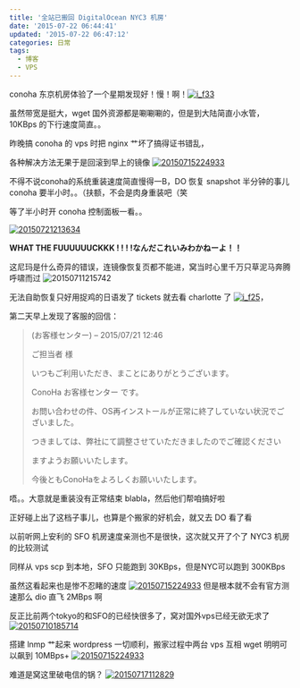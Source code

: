 ```yaml
---
title: '全站已搬回 DigitalOcean NYC3 机房'
date: '2015-07-22 06:44:41'
updated: '2015-07-22 06:47:12'
categories: 日常
tags:
  - 博客
  - VPS
---
```



conoha 东京机房体验了一个星期发现好！慢！啊！[![i_f33](https://img.prin.studio/images/2015/05/2015-05-24_09-19-271.png)](https://img.prin.studio/images/2015/05/2015-05-24_09-19-271.png)

虽然带宽是挺大，wget 国外资源都是唰唰唰的，但是到大陆简直小水管，10KBps 的下行速度简直。。

昨晚搞 conoha 的 vps 时把 nginx 艹坏了搞得证书错乱，

各种解决方法无果于是回滚到早上的镜像 [![20150715224933](https://img.prin.studio/images/2015/07/2015-07-15_14-49-46.jpg)](https://img.prin.studio/images/2015/07/2015-07-15_14-49-46.jpg)

不得不说conoha的系统重装速度简直慢得一B，DO 恢复 snapshot 半分钟的事儿 conoha 要半小时。。（扶额，不会是肉身重装吧（笑

等了半小时开 conoha 控制面板一看。。

[![20150721213634](https://img.prin.studio/images/2015/07/2015-07-21_13-38-35.png)](https://img.prin.studio/images/2015/07/2015-07-21_13-38-35.png)

**WHAT THE FUUUUUUCKKK ! ! ! !なんだこれいみわかねーよ！！**

这尼玛是什么奇异的错误，连镜像恢复页都不能进，窝当时心里千万只草泥马奔腾呼啸而过 ![20150711215742](https://img.prin.studio/images/2015/07/2015-07-11_13-57-54.jpg)

无法自助恢复只好用捉鸡的日语发了 tickets 就去看 charlotte 了 [![i_f25](https://img.prin.studio/images/2015/03/i_f25.png)](https://img.prin.studio/images/2015/03/i_f25.png)，

第二天早上发现了客服的回信：

> (お客様センター) – 2015/07/21 12:46
>
> ご担当者 様
>
> いつもご利用いただき、まことにありがとうございます。
>
> ConoHa お客様センター です。
>
> お問い合わせの件、OS再インストールが正常に終了していない状況でございました。
>
> つきましては、<wbr></wbr>弊社にて調整させていただきましたのでご確認ください
>
> ますようお願いいたします。
>
> 今後ともConoHaをよろしくお願いいたします。

唔。。大意就是重装没有正常结束 blabla，然后他们帮咱搞好啦

正好碰上出了这档子事儿，也算是个搬家的好机会，就又去 DO 看了看

以前听网上安利的 SFO 机房速度亲测也不是很快，这次就又开了个了 NYC3 机房的比较测试

同样从 vps scp 到本地，SFO 只能跑到 30KBps，但是NYC可以跑到 300KBps

虽然这看起来也是惨不忍睹的速度 [![20150715224933](https://img.prin.studio/images/2015/07/2015-07-15_14-49-46.jpg)](https://img.prin.studio/images/2015/07/2015-07-15_14-49-46.jpg) 但是根本就不会有官方测速那么 dio 直飞 2MBps 啊

反正比前两个tokyo的和SFO的已经快很多了，窝对国外vps已经无欲无求了 [![20150710185714](https://img.prin.studio/images/2015/07/2015-07-10_10-57-26.jpg)](https://img.prin.studio/images/2015/07/2015-07-10_10-57-26.jpg)

搭建 lnmp 艹起来 wordpress 一切顺利，搬家过程中两台 vps 互相 wget 明明可以飙到 10MBps+ [![20150715224933](https://img.prin.studio/images/2015/07/2015-07-15_14-49-46.jpg)](https://img.prin.studio/images/2015/07/2015-07-15_14-49-46.jpg)

难道是窝这里破电信的锅？ [![20150717112829](https://img.prin.studio/images/2015/07/2015-07-17_03-28-41.jpg)](https://img.prin.studio/images/2015/07/2015-07-17_03-28-41.jpg)



